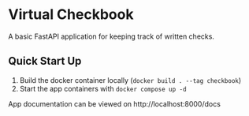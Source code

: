 # Virtual Checkbook

A basic FastAPI application for keeping track of written checks.

## Quick Start Up

1. Build the docker container locally (`docker build . --tag checkbook`)
1. Start the app containers with `docker compose up -d`

App documentation can be viewed on http://localhost:8000/docs


